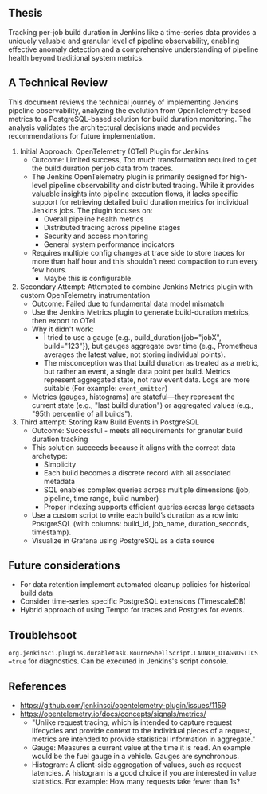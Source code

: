 ## Thesis

Tracking per-job build duration in Jenkins like a time-series data provides a uniquely valuable and granular level of pipeline observability, enabling effective anomaly detection and a comprehensive understanding of pipeline health beyond traditional system metrics. 

## A Technical Review

This document reviews the technical journey of implementing Jenkins pipeline observability, analyzing the evolution from OpenTelemetry-based metrics to a PostgreSQL-based solution for build duration monitoring. The analysis validates the architectural decisions made and provides recommendations for future implementation.

1. Initial Approach: OpenTelemetry (OTel) Plugin for Jenkins
    - Outcome: Limited success, Too much transformation required to get the build duration per job data from traces.
    - The Jenkins OpenTelemetry plugin is primarily designed for high-level pipeline observability and distributed tracing. While it provides valuable insights into pipeline execution flows, it lacks specific support for retrieving detailed build duration metrics for individual Jenkins jobs. The plugin focuses on:
        - Overall pipeline health metrics
        - Distributed tracing across pipeline stages
        - Security and access monitoring
        - General system performance indicators
    - Requires multiple config changes at trace side to store traces for more than half hour and this shouldn't need compaction to run every few hours.
        - Maybe this is configurable.
2. Secondary Attempt: Attempted to combine Jenkins Metrics plugin with custom OpenTelemetry instrumentation
    - Outcome: Failed due to fundamental data model mismatch
    - Use the Jenkins Metrics plugin to generate build-duration metrics, then export to OTel.
    - Why it didn't work:
        - I tried to use a gauge (e.g., build_duration{job="jobX", build="123"}), but gauges aggregate over time (e.g., Prometheus averages the latest value, not storing individual points).
        - The misconception was that build duration as treated as a metric, but rather an event, a single data point per build. Metrics represent aggregated state, not raw event data. Logs are more suitable (For example: `event_emitter`)
    - Metrics (gauges, histograms) are stateful—they represent the current state (e.g., "last build duration") or aggregated values (e.g., "95th percentile of all builds").
3. Third attempt: Storing Raw Build Events in PostgreSQL
    - Outcome: Successful - meets all requirements for granular build duration tracking
    - This solution succeeds because it aligns with the correct data archetype:
        - Simplicity
        - Each build becomes a discrete record with all associated metadata
        - SQL enables complex queries across multiple dimensions (job, pipeline, time range, build number)
        - Proper indexing supports efficient queries across large datasets
    - Use a custom script to write each build’s duration as a row into PostgreSQL (with columns: build_id, job_name, duration_seconds, timestamp).
    - Visualize in Grafana using PostgreSQL as a data source

## Future considerations

- For data retention implement automated cleanup policies for historical build data
- Consider time-series specific PostgreSQL extensions (TimescaleDB)
- Hybrid approach of using Tempo for traces and Postgres for events.

## Troublehsoot

`org.jenkinsci.plugins.durabletask.BourneShellScript.LAUNCH_DIAGNOSTICS=true` for diagnostics.
Can be executed in Jenkins's script console.

## References

- https://github.com/jenkinsci/opentelemetry-plugin/issues/1159
- https://opentelemetry.io/docs/concepts/signals/metrics/
    - "Unlike request tracing, which is intended to capture request lifecycles and provide context to the individual pieces of a request, metrics are intended to provide statistical information in aggregate."
    - Gauge: Measures a current value at the time it is read. An example would be the fuel gauge in a vehicle. Gauges are synchronous.
    - Histogram: A client-side aggregation of values, such as request latencies. A histogram is a good choice if you are interested in value statistics. For example: How many requests take fewer than 1s?